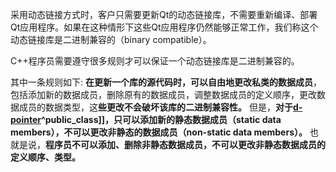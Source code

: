 采用动态链接方式时，客户只需要更新Qt的动态链接库，不需要重新编译、部署Qt应用程序。如果在这种情形下这些Qt应用程序仍然能够正常工作，我们称这个动态链接库是二进制兼容的（binary compatible）。

C++程序员需要遵守很多规则才可以保证一个动态链接库是二进制兼容的。

其中一条规则如下:
**在更新一个库的源代码时，可以自由地更改私类的数据成员**，包括添加新的数据成员，删除原有的数据成员，调整数据成员的定义顺序，更改数据成员的数据类型，这**些更改不会破坏该库的二进制兼容性。** 但是，**对于[d-pointer](d-pointer.md)^public_class]]，只可以添加新的静态数据成员（static data members），不可以更改非静态的数据成员（non-static data members）。** 也就是说，**程序员不可以添加、删除非静态数据成员，不可以更改非静态数据成员的定义顺序、类型。**

